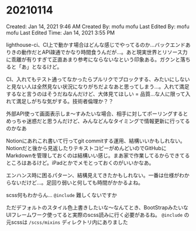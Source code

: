 # 20210114

Created: Jan 14, 2021 9:46 AM
Created By: mofu mofu
Last Edited By: mofu mofu
Last Edited Time: Jan 14, 2021 3:55 PM

lighthouse-ci、CI上で動かす場合はどんな感じでやってるのか…バックエンドありきの動作だとAPI疎通でかなり時間食うんだが…。あと現実世界とリソース力に乖離が有りすぎて正直あまり参考にならないなという印象ある。ガクンと落ちると「あ」となるけど。

CI、入れてもテスト通ってなかったらプルリクでブロックする、みたいにしないと見ない人は全然見ない状況になりがちだよなあと思ってしまう…。入れて満足するなと言うのはそうだねなんだけど、大体見てほしい = 品質…な人に限って入れて満足しがちな気がする。技術者倫理か？？

外部API使って画面表示しま〜すみたいな場合、相手に対してポーリングするとめっちゃ迷惑だと思うんだけど、みんなどんなタイミングで情報更新に行ってるのかなあ

Notionにあれこれ書いて行ってgit commitする運用、結構いいかもしれない。Notionだと後から見返したりテキストコピーがめんどいのでGitHubにMarkdownを管理しておくのは結構いい感じ。まあ家で作業してるからできてるところはあるけど。iPadとかでメモとっておくのがいいかなあ。

エンハンス時に困るパターン、結構見えてきたかもしれない。一番は仕様がわからないだけど…。足回り弱いと何しても時間がかかるよね。

scss何もわからん… `@include` 難しくないですか

ただデフォルトのスタイル色上書きしたいな〜なんてとき、BootStrapみたいなUIフレームワーク使ってると実際のscss読みに行く必要があるね。 `@include` の元scssは `/scss/mixins` ディレクトリ内にありました